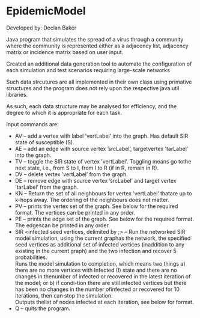 # EpidemicModel

Developed by: Declan Baker 

Java program that simulates the spread of a virus through a community where the community is represented either as a adjacency list, adjacency matrix or incidence matrix based on user input.

Created an additional data generation tool to automate the configuration of each simulation and test scenarios requiring large-scale networks

Such data strcutures are all implemented in their own class using primative structures and the program does not rely upon the respective java.util libraries.

As such, each data structure may be analysed for efficiency, and the degree to which it is appropriate for each task.

Input commands are:
 - AV <vertLabel> – add a vertex with label ’vertLabel’ into the graph.  Has default SIR state of susceptible (S).
 - AE <srcLabel> <tarLabel> –  add  an  edge  with  source  vertex  ’srcLabel’,  targetvertex ’tarLabel’ into the graph.
 - TV <vertLabel> – toggle the SIR state of vertex ’vertLabel’.  Toggling means go tothe next state, i.e., from S to I, from I to R (if in R, remain in R).
 - DV <vertLabel> – delete vertex ’vertLabel’ from the graph.
 - DE <srcLabel> <tarLabel> – remove edge with source vertex ’srcLabel’ and target vertex ’tarLabel’ from the graph.
 - KN <k> <vertLabel> – Return the set of all neighbours for vertex ’vertLabel’ thatare up to k-hops away.  The ordering of the neighbours does not matter.  
 - PV – prints the vertex set of the graph.  See below for the required format.  The vertices can be printed in any order.
 - PE – prints the edge set of the graph.  See below for the required format.  The edgescan be printed in any order.
 - SIR <infected seed vertices, delimited by ;> <infection probability> <recoverprobability>
    – Run the networked SIR model simulation, using the current graphas the network, the specified seed vertices as additional set of infected vertices 
    (inaddition to any existing in the current graph) and the two infection and recover 5 probabilities.  
    Runs the model simulation to completion, which means two things
      a) there are no more vertices with Infected (I) state and there are no changes in thenumber of infected or recovered in the latest iteration of the model; 
      or b) if condi-tion there are still infected vertices but there has been no changes in the number ofinfected or recovered for 10 iterations, then can stop the simulation.  
      Outputs thelist of nodes infected at each iteration, see below for format.
 - Q – quits the program.
